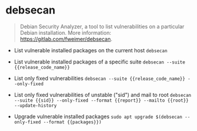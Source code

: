 # debsecan
> Debian Security Analyzer, a tool to list vulnerabilities on a particular Debian installation.
> More information: <https://gitlab.com/fweimer/debsecan>.

- List vulnerable installed packages on the current host
`debsecan`

- List vulnerable installed packages of a specific suite
`debsecan --suite {{release_code_name}}`

- List only fixed vulnerabilities
`debsecan --suite {{release_code_name}} --only-fixed`

- List only fixed vulnerabilities of unstable ("sid") and mail to root
`debsecan --suite {{sid}} --only-fixed --format {{report}} --mailto {{root}} --update-history`

- Upgrade vulnerable installed packages
`sudo apt upgrade $(debsecan --only-fixed --format {{packages}})`
